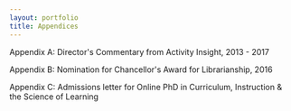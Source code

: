 ```yaml
---
layout: portfolio
title: Appendices
---
```


Appendix A: Director's Commentary from Activity Insight, 2013 - 2017

Appendix B: Nomination for Chancellor's Award for Librarianship, 2016

Appendix C: Admissions letter for Online PhD in Curriculum, Instruction & the Science of Learning